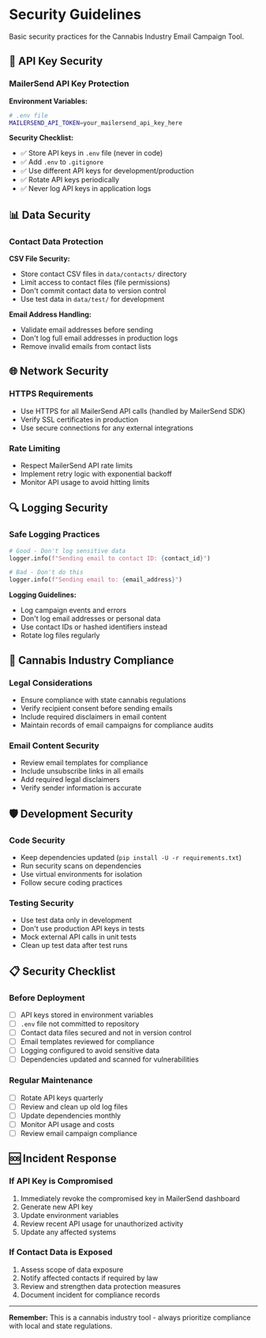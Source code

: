 # Security Guidelines

Basic security practices for the Cannabis Industry Email Campaign Tool.

## 🔐 API Key Security

### MailerSend API Key Protection

**Environment Variables:**
```bash
# .env file
MAILERSEND_API_TOKEN=your_mailersend_api_key_here
```

**Security Checklist:**
- ✅ Store API keys in `.env` file (never in code)
- ✅ Add `.env` to `.gitignore`
- ✅ Use different API keys for development/production
- ✅ Rotate API keys periodically
- ✅ Never log API keys in application logs

## 📊 Data Security

### Contact Data Protection

**CSV File Security:**
- Store contact CSV files in `data/contacts/` directory
- Limit access to contact files (file permissions)
- Don't commit contact data to version control
- Use test data in `data/test/` for development

**Email Address Handling:**
- Validate email addresses before sending
- Don't log full email addresses in production logs
- Remove invalid emails from contact lists

## 🌐 Network Security

### HTTPS Requirements
- Use HTTPS for all MailerSend API calls (handled by MailerSend SDK)
- Verify SSL certificates in production
- Use secure connections for any external integrations

### Rate Limiting
- Respect MailerSend API rate limits
- Implement retry logic with exponential backoff
- Monitor API usage to avoid hitting limits

## 🔍 Logging Security

### Safe Logging Practices
```python
# Good - Don't log sensitive data
logger.info(f"Sending email to contact ID: {contact_id}")

# Bad - Don't do this
logger.info(f"Sending email to: {email_address}")
```

**Logging Guidelines:**
- Log campaign events and errors
- Don't log email addresses or personal data
- Use contact IDs or hashed identifiers instead
- Rotate log files regularly

## 🚨 Cannabis Industry Compliance

### Legal Considerations
- Ensure compliance with state cannabis regulations
- Verify recipient consent before sending emails
- Include required disclaimers in email content
- Maintain records of email campaigns for compliance audits

### Email Content Security
- Review email templates for compliance
- Include unsubscribe links in all emails
- Add required legal disclaimers
- Verify sender information is accurate

## 🛡️ Development Security

### Code Security
- Keep dependencies updated (`pip install -U -r requirements.txt`)
- Run security scans on dependencies
- Use virtual environments for isolation
- Follow secure coding practices

### Testing Security
- Use test data only in development
- Don't use production API keys in tests
- Mock external API calls in unit tests
- Clean up test data after test runs

## 📋 Security Checklist

### Before Deployment
- [ ] API keys stored in environment variables
- [ ] `.env` file not committed to repository
- [ ] Contact data files secured and not in version control
- [ ] Email templates reviewed for compliance
- [ ] Logging configured to avoid sensitive data
- [ ] Dependencies updated and scanned for vulnerabilities

### Regular Maintenance
- [ ] Rotate API keys quarterly
- [ ] Review and clean up old log files
- [ ] Update dependencies monthly
- [ ] Monitor API usage and costs
- [ ] Review email campaign compliance

## 🆘 Incident Response

### If API Key is Compromised
1. Immediately revoke the compromised key in MailerSend dashboard
2. Generate new API key
3. Update environment variables
4. Review recent API usage for unauthorized activity
5. Update any affected systems

### If Contact Data is Exposed
1. Assess scope of data exposure
2. Notify affected contacts if required by law
3. Review and strengthen data protection measures
4. Document incident for compliance records

---

**Remember:** This is a cannabis industry tool - always prioritize compliance with local and state regulations.